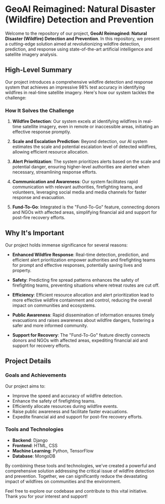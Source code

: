# GeoAI Reimagined: Natural Disaster (Wildfire) Detection and Prevention

Welcome to the repository of our project, **GeoAI Reimagined: Natural Disaster (Wildfire) Detection and Prevention**. In this repository, we present a cutting-edge solution aimed at revolutionizing wildfire detection, prediction, and response using state-of-the-art artificial intelligence and satellite imagery analysis.

## High-Level Summary

Our project introduces a comprehensive wildfire detection and response system that achieves an impressive 98% test accuracy in identifying wildfires in real-time satellite imagery. Here's how our system tackles the challenge:

### How It Solves the Challenge

1. **Wildfire Detection**: Our system excels at identifying wildfires in real-time satellite imagery, even in remote or inaccessible areas, initiating an effective response promptly.

2. **Scale and Escalation Prediction**: Beyond detection, our AI system estimates the scale and potential escalation level of detected wildfires, allowing efficient resource allocation.

3. **Alert Prioritization**: The system prioritizes alerts based on the scale and potential danger, ensuring higher-level authorities are alerted when necessary, streamlining response efforts.

4. **Communication and Awareness**: Our system facilitates rapid communication with relevant authorities, firefighting teams, and volunteers, leveraging social media and media channels for faster response and evacuation.

5. **Fund-To-Go**: Integrated is the "Fund-To-Go" feature, connecting donors and NGOs with affected areas, simplifying financial aid and support for post-fire recovery efforts.

## Why It's Important

Our project holds immense significance for several reasons:

- **Enhanced Wildfire Response**: Real-time detection, prediction, and efficient alert prioritization empower authorities and firefighting teams for prompt and effective responses, potentially saving lives and property.

- **Safety**: Predicting fire spread patterns enhances the safety of firefighting teams, preventing situations where retreat routes are cut off.

- **Efficiency**: Efficient resource allocation and alert prioritization lead to more effective wildfire containment and control, reducing the overall impact on communities and ecosystems.

- **Public Awareness**: Rapid dissemination of information ensures timely evacuations and raises awareness about wildfire dangers, fostering a safer and more informed community.

- **Support for Recovery**: The "Fund-To-Go" feature directly connects donors and NGOs with affected areas, expediting financial aid and support for recovery efforts.

## Project Details


### Goals and Achievements

Our project aims to:

- Improve the speed and accuracy of wildfire detection.
- Enhance the safety of firefighting teams.
- Efficiently allocate resources during wildfire events.
- Raise public awareness and facilitate faster evacuations.
- Expedite financial aid and support for post-fire recovery efforts.

### Tools and Technologies

- **Backend**: Django
- **Frontend**: HTML, CSS
- **Machine Learning**: Python, TensorFlow
- **Database**: MongoDB

By combining these tools and technologies, we've created a powerful and comprehensive solution addressing the critical issue of wildfire detection and prevention. Together, we can significantly reduce the devastating impact of wildfires on communities and the environment.

Feel free to explore our codebase and contribute to this vital initiative. Thank you for your interest and support!
